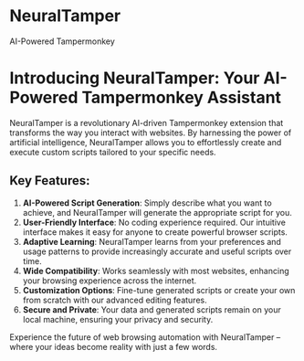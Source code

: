 # NeuralTamper
 AI-Powered Tampermonkey  

# Introducing NeuralTamper: Your AI-Powered Tampermonkey Assistant

NeuralTamper is a revolutionary AI-driven Tampermonkey extension that transforms the way you interact with websites. By harnessing the power of artificial intelligence, NeuralTamper allows you to effortlessly create and execute custom scripts tailored to your specific needs.

## Key Features:

1. **AI-Powered Script Generation**: Simply describe what you want to achieve, and NeuralTamper will generate the appropriate script for you.
2. **User-Friendly Interface**: No coding experience required. Our intuitive interface makes it easy for anyone to create powerful browser scripts.
3. **Adaptive Learning**: NeuralTamper learns from your preferences and usage patterns to provide increasingly accurate and useful scripts over time.
4. **Wide Compatibility**: Works seamlessly with most websites, enhancing your browsing experience across the internet.
5. **Customization Options**: Fine-tune generated scripts or create your own from scratch with our advanced editing features.
6. **Secure and Private**: Your data and generated scripts remain on your local machine, ensuring your privacy and security.

Experience the future of web browsing automation with NeuralTamper – where your ideas become reality with just a few words.
